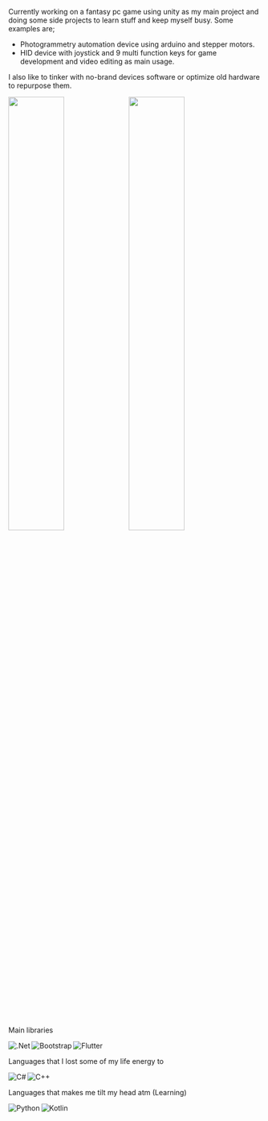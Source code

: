 Currently working on a fantasy pc game using unity as my main project and doing some side projects to learn stuff and keep myself busy. Some examples are;
- Photogrammetry automation device using arduino and stepper motors.
- HID device with joystick and 9 multi function keys for game development and video editing as main usage.

I also like to tinker with no-brand devices software or optimize old hardware to repurpose them.

<img align="left" width="47%" src="https://github-readme-stats.vercel.app/api?username=appdevmon&show_icons=true&theme=merko&line_height=29" />
<img width="47%" src="https://github-readme-stats.vercel.app/api/top-langs/?username=appdevmon&layout=compact&langs_count=4" />

Main libraries

<img alt=".Net" align="left" src="https://img.shields.io/badge/.NET-5C2D91?style=for-the-badge&logo=.net&logoColor=white" />
<img alt="Bootstrap" align="left" src="https://img.shields.io/badge/bootstrap-%23563D7C.svg?style=for-the-badge&logo=bootstrap&logoColor=white" />
<img alt="Flutter" src="https://img.shields.io/badge/Flutter-%2302569B.svg?style=for-the-badge&logo=Flutter&logoColor=white" />

Languages that I lost some of my life energy to

<img alt="C#" align="left" src="https://img.shields.io/badge/c%23-%23239120.svg?style=for-the-badge&logo=c-sharp&logoColor=white" />
<img alt="C++" src="https://img.shields.io/badge/c++-%2300599C.svg?style=for-the-badge&logo=c%2B%2B&logoColor=white" />

Languages that makes me tilt my head atm (Learning)

<img alt="Python" align="left" src="https://img.shields.io/badge/python-3670A0?style=for-the-badge&logo=python&logoColor=ffdd54" />
<img alt="Kotlin" src="https://img.shields.io/badge/kotlin-%237F52FF.svg?style=for-the-badge&logo=kotlin&logoColor=white" />
